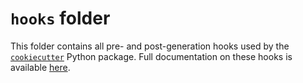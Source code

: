 # `hooks` folder

This folder contains all pre- and post-generation hooks used by the
[`cookiecutter`][cookiecutter] Python package. Full documentation on these hooks is
available [here][cookiecutter-hooks].

[cookiecutter]: https://cookiecutter.readthedocs.io/
[cookiecutter-hooks]: https://cookiecutter.readthedocs.io/en/latest/advanced/hooks.html
